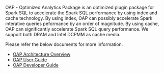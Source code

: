 OAP - Optimized Analytics Package is an optimized plugin package for Spark SQL to accelerate the Spark SQL performance by using index and cache technology. By using index, OAP can possibly accelerate Spark interative queries peformance by an order of magnitude. By using cache, OAP can significantly accelerate Spark SQL query performance. We support both DRAM and Intel DCPMM as cache media.

Please refer the below documents for more information.

* [OAP Architecture Overview](./docs/OAP-Architect-Overview.md)
* [OAP User Guide](./docs/OAP-User-Guide.md)
* [OAP Developer Guide](./docs/Developer-Guide.md)

